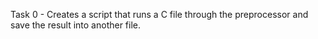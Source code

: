 Task 0 - Creates a script that runs a C file through the preprocessor and save the result into another file.

